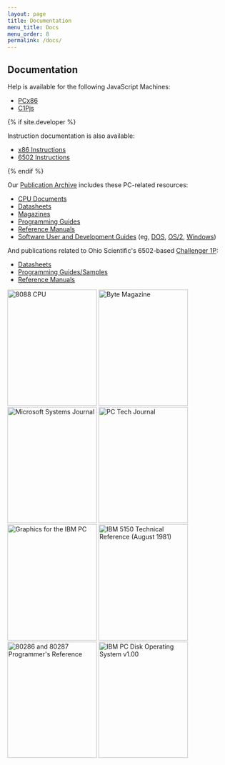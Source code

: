 ```yaml
---
layout: page
title: Documentation
menu_title: Docs
menu_order: 8
permalink: /docs/
---
```


Documentation
---

Help is available for the following JavaScript Machines:

* [PCx86](/docs/pcx86/)
* [C1Pjs](/docs/c1pjs/)

{% if site.developer %}

Instruction documentation is also available:

* [x86 Instructions](/docs/x86/)
* [6502 Instructions](/docs/6502/)

{% endif %}

Our [Publication Archive](/pubs/) includes these PC-related resources:

* [CPU Documents](/pubs/pc/reference/intel/)
* [Datasheets](/pubs/pc/datasheets/)
* [Magazines](/pubs/pc/magazines/)
* [Programming Guides](/pubs/pc/programming/)
* [Reference Manuals](/pubs/pc/reference/)
* [Software User and Development Guides](/pubs/pc/software/) (eg, [DOS](/pubs/pc/software/dos/), [OS/2](/pubs/pc/software/os2/), [Windows](/pubs/pc/software/windows/))

And publications related to Ohio Scientific's 6502-based [Challenger 1P](/devices/c1p/machine/):

* [Datasheets](/pubs/c1p/datasheets/)
* [Programming Guides/Samples](/pubs/c1p/programming/)
* [Reference Manuals](/pubs/c1p/techref/)

[<img src="http://archive.pcjs.org/pubs/pc/datasheets/thumbs/8088-CPU.jpg" width="200" height="260" alt= "8088 CPU"/>](/pubs/pc/datasheets/)
[<img src="http://archive.pcjs.org/pubs/pc/magazines/byte/BYTE-1975-11/thumbs/BYTE-1975-11 1.jpeg" width="200" height="260" alt= "Byte Magazine"/>](/pubs/pc/magazines/byte/)
[<img src="http://archive.pcjs.org/pubs/pc/magazines/msj/MSJ-1986-10/thumbs/MSJ-1986-10 1.jpeg" width="200" height="260" alt= "Microsoft Systems Journal"/>](/pubs/pc/magazines/msj/)
[<img src="http://archive.pcjs.org/pubs/pc/magazines/pctj/PCTJ-1983-07/thumbs/PCTJ-1983-07 1.jpeg" width="200" height="260" alt= "PC Tech Journal"/>](/pubs/pc/magazines/pctj/)
[<img src="http://archive.pcjs.org/pubs/pc/programming/Graphics_for_the_IBM_PC/thumbs/Graphics_for_the_IBM_PC 1.jpeg" width="200" height="260" alt= "Graphics for the IBM PC"/>](/pubs/pc/programming/Graphics_for_the_IBM_PC/)
[<img src="http://archive.pcjs.org/pubs/pc/reference/ibm/5150/techref/1981-08/thumbs/IBM-5150-TECHREF 1.jpeg" width="200" height="260" alt= "IBM 5150 Technical Reference (August 1981)"/>](/pubs/pc/reference/ibm/)
[<img src="http://archive.pcjs.org/pubs/pc/reference/intel/80286/progref/thumbs/80286_and_80287_Programmers_Reference_Manual_1987 1.jpeg" width="200" height="260" alt= "80286 and 80287 Programmer's Reference"/>](/pubs/pc/reference/intel/)
[<img src="http://archive.pcjs.org/pubs/pc/software/dos/PCDOS100/thumbs/PCDOS100.jpg" width="200" height="260" alt= "IBM PC Disk Operating System v1.00"/>](/pubs/pc/software/)
